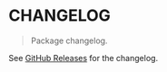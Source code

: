 # CHANGELOG

> Package changelog.

See [GitHub Releases](https://github.com/stdlib-js/blas-ext-base-gsortins/releases) for the changelog.
